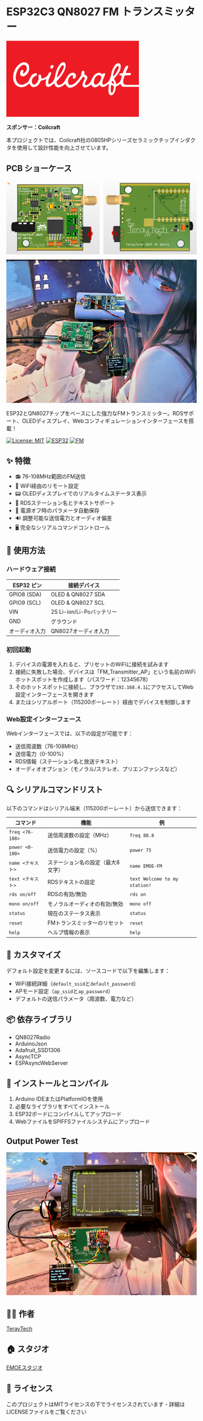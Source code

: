 # ESP32C3 QN8027 FM トランスミッター

![Coilcraft logo](./img/coilcraft_logo.png)

**スポンサー：Coilcraft**

本プロジェクトでは、Coilcraft社の0805HPシリーズセラミックチップインダクタを使用して設計性能を向上させています。

## PCB ショーケース

<div style="display: flex; justify-content: space-between;">
  <img src="img/pcb_front.png" width="49%" alt="PCB 表面"/>
  <img src="img/pcb_back.png" width="49%" alt="PCB 裏面"/>
</div>

![FM トランスミッター](./img/fmtx.png)

ESP32とQN8027チップをベースにした強力なFMトランスミッター。RDSサポート、OLEDディスプレイ、Webコンフィギュレーションインターフェースを搭載！

[![License: MIT](https://img.shields.io/badge/License-MIT-yellow.svg)](https://opensource.org/licenses/MIT)
[![ESP32](https://img.shields.io/badge/ESP32-WROOM-blue)](https://www.espressif.com/)
[![FM](https://img.shields.io/badge/FM-QN8027-red)](https://www.nxp.com/)

## ✨ 特徴

- 📻 76-108MHz範囲のFM送信
- 📱 WiFi経由のリモート設定
- 📟 OLEDディスプレイでのリアルタイムステータス表示
- 📝 RDSステーション名とテキストサポート
- 💾 電源オフ時のパラメータ自動保存
- 🔊 調整可能な送信電力とオーディオ偏差
- 🖥️ 完全なシリアルコマンドコントロール

## 📖 使用方法

### ハードウェア接続

| ESP32 ピン | 接続デバイス |
| --- | --- |
| GPIO8 (SDA) | OLED & QN8027 SDA |
| GPIO9 (SCL) | OLED & QN8027 SCL |
| VIN | 2S Li-ion/Li-Poバッテリー |
| GND | グラウンド |
| オーディオ入力 | QN8027オーディオ入力 |

### 初回起動

1. デバイスの電源を入れると、プリセットのWiFiに接続を試みます
2. 接続に失敗した場合、デバイスは「FM_Transmitter_AP」という名前のWiFiホットスポットを作成します（パスワード：12345678）
3. そのホットスポットに接続し、ブラウザで`192.168.4.1`にアクセスしてWeb設定インターフェースを開きます
4. またはシリアルポート（115200ボーレート）経由でデバイスを制御します

### Web設定インターフェース

Webインターフェースでは、以下の設定が可能です：
- 送信周波数（76-108MHz）
- 送信電力（0-100%）
- RDS情報（ステーション名と放送テキスト）
- オーディオオプション（モノラル/ステレオ、プリエンファシスなど）

## 🔍 シリアルコマンドリスト

以下のコマンドはシリアル端末（115200ボーレート）から送信できます：

| コマンド | 機能 | 例 |
| --- | --- | --- |
| `freq <76-108>` | 送信周波数の設定（MHz） | `freq 88.8` |
| `power <0-100>` | 送信電力の設定（%） | `power 75` |
| `name <テキスト>` | ステーション名の設定（最大8文字） | `name EMOE-FM` |
| `text <テキスト>` | RDSテキストの設定 | `text Welcome to my station!` |
| `rds on/off` | RDSの有効/無効 | `rds on` |
| `mono on/off` | モノラルオーディオの有効/無効 | `mono off` |
| `status` | 現在のステータス表示 | `status` |
| `reset` | FMトランスミッターのリセット | `reset` |
| `help` | ヘルプ情報の表示 | `help` |

## 🔧 カスタマイズ

デフォルト設定を変更するには、ソースコードで以下を編集します：
- WiFi接続詳細（`default_ssid`と`default_password`）
- APモード設定（`ap_ssid`と`ap_password`）
- デフォルトの送信パラメータ（周波数、電力など）

## 📦 依存ライブラリ

- QN8027Radio
- ArduinoJson
- Adafruit_SSD1306
- AsyncTCP
- ESPAsyncWebServer

## 🚀 インストールとコンパイル

1. Arduino IDEまたはPlatformIOを使用
2. 必要なライブラリをすべてインストール
3. ESP32ボードにコンパイルしてアップロード
4. WebファイルをSPIFFSファイルシステムにアップロード

## Output Power Test

![output power test](./img/power_test.png)

## 👨‍💻 作者

[TerayTech](https://space.bilibili.com/24434095)

## 🏠 スタジオ

[EMOEスタジオ](https://emoe.xyz/)

## 📜 ライセンス

このプロジェクトはMITライセンスの下でライセンスされています - 詳細はLICENSEファイルをご覧ください
